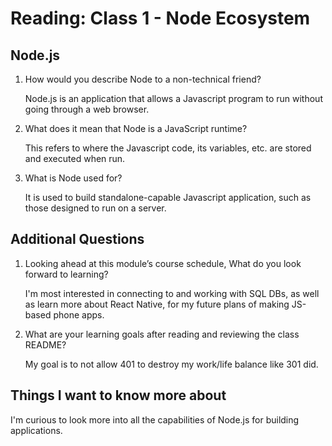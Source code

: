 # Reading: Class 1 - Node Ecosystem

## Node.js

1. How would you describe Node to a non-technical friend?

   Node.js is an application that allows a Javascript program to run without going through a web browser.

2. What does it mean that Node is a JavaScript runtime?

   This refers to where the Javascript code, its variables, etc. are stored and executed when run.

3. What is Node used for?

   It is used to build standalone-capable Javascript application, such as those designed to run on a server.

## Additional Questions

1. Looking ahead at this module’s course schedule, What do you look forward to learning?

   I'm most interested in connecting to and working with SQL DBs, as well as learn more about React Native, for my future plans of making JS-based phone apps.

2. What are your learning goals after reading and reviewing the class README?

   My goal is to not allow 401 to destroy my work/life balance like 301 did.

## Things I want to know more about

I'm curious to look more into all the capabilities of Node.js for building applications.
